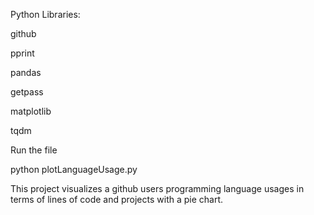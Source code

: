 Python Libraries:

github

pprint

pandas

getpass

matplotlib

tqdm

Run the file

python plotLanguageUsage.py

This project visualizes a github users programming language usages in terms of lines of code and projects with a pie chart. 
